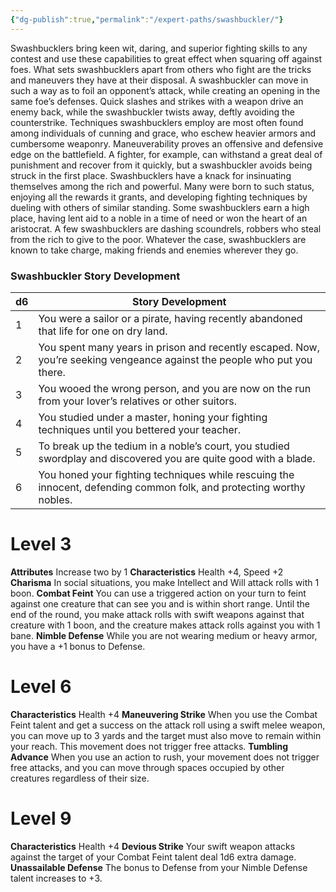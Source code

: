 ```yaml
---
{"dg-publish":true,"permalink":"/expert-paths/swashbuckler/"}
---
```


Swashbucklers bring keen wit, daring, and superior fighting skills to any contest and use these capabilities to great effect when squaring off against foes. What sets swashbucklers apart from others who fight are the tricks and maneuvers they have at their disposal.
A swashbuckler can move in such a way as to foil an opponent’s attack, while creating an opening in the same foe’s defenses. Quick slashes and strikes with a weapon drive an enemy back, while the swashbuckler twists away, deftly avoiding the counterstrike.
Techniques swashbucklers employ are most often found among individuals of cunning and grace, who eschew heavier armors and cumbersome weaponry.
Maneuverability proves an offensive and defensive edge on the battlefield. A fighter, for example, can withstand a great deal of punishment and recover from it quickly, but a swashbuckler avoids being struck in the first place.
Swashbucklers have a knack for insinuating themselves among the rich and powerful. Many were born to such status, enjoying all the rewards it grants, and developing fighting techniques by dueling with others of similar standing. Some swashbucklers earn a high place, having lent aid to a noble in a time of need or won the heart of an aristocrat. A few swashbucklers are dashing scoundrels, robbers who steal from the rich to give to the poor.
Whatever the case, swashbucklers are known to take charge, making friends and enemies wherever they go.
### Swashbuckler Story Development

| d6  | Story Development                                                                                                        |
| --- | ------------------------------------------------------------------------------------------------------------------------ |
| 1   | You were a sailor or a pirate, having recently abandoned that life for one on dry land.                                  |
| 2   | You spent many years in prison and recently escaped. Now, you’re seeking vengeance against the people who put you there. |
| 3   | You wooed the wrong person, and you are now on the run from your lover’s relatives or other suitors.                     |
| 4   | You studied under a master, honing your fighting techniques until you bettered your teacher.                             |
| 5   | To break up the tedium in a noble’s court, you studied swordplay and discovered you are quite good with a blade.         |
| 6   | You honed your fighting techniques while rescuing the innocent, defending common folk, and protecting worthy nobles.     |
# Level 3
**Attributes** Increase two by 1
**Characteristics** Health +4, Speed +2
**Charisma** In social situations, you make Intellect and Will attack rolls with 1 boon.
**Combat Feint** You can use a triggered action on your turn to feint against one creature that can see you and is within short range. Until the end of the round, you make attack rolls with swift weapons against that creature with 1 boon, and the creature makes attack rolls against you with 1 bane.
**Nimble Defense** While you are not wearing medium or heavy armor, you have a +1 bonus to Defense.
# Level 6
**Characteristics** Health +4
**Maneuvering Strike** When you use the Combat Feint talent and get a success on the attack roll using a swift melee weapon, you can move up to 3 yards and the target must also move to remain within your reach. This movement does not trigger free attacks.
**Tumbling Advance** When you use an action to rush, your movement does not trigger free attacks, and you can move through spaces occupied by other creatures regardless of their size.
# Level 9
**Characteristics** Health +4
**Devious Strike** Your swift weapon attacks against the target of your Combat Feint talent deal 1d6 extra damage.
**Unassailable Defense** The bonus to Defense from your Nimble Defense talent increases to +3.